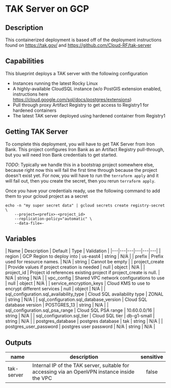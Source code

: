 # TAK Server on GCP

## Description

This containerized deployment is based off of the deployment instructions found on https://tak.gov/ and https://github.com/Cloud-RF/tak-server

## Capabilities

This blueprint deploys a TAK server with the following configuration

* Instances running the latest Rocky Linux
* A highly-available CloudSQL instance (w/o PostGIS extension enabled, instructions here https://cloud.google.com/sql/docs/postgres/extensions)
* Pull through proxy Artifact Registry to get access to Registry1 for hardened containers
* The latest TAK server deployed using hardened container from Registry1

## Getting TAK Server

To complete this deployment, you will have to get TAK Server from Iron Bank. This project configures Iron Bank as an Artifact Registry pull-through, but you will need Iron Bank credentials to get started.

 *TODO*: Typically we handle this in a bootstrap project somewhere else, because right now this will fail the first time through because the project doesn't exist yet. For now, you will have to run the `terraform apply` and it will fail out, then you create the secret, then you rerun `terraform apply`.

Once you have your credentials ready, use the following command to add them to your gcloud project as a secret
```
echo -n "my super secret data" | gcloud secrets create registry-secret \
    --project=<prefix>-<project_id>
    --replication-policy="automatic" \
    --data-file=-
```

## Variables

| Name | Description | Default | Type | Validation |
|---|---|---|---|---|---|
| region | GCP Region to deploy into | us-east4 | string | N/A |
| prefix | Prefix used for resource names. | N/A | string | Cannot be empty |
| project_create | Provide values if project creation is needed | null | object | N/A |
| project_id | Project id references existing project if project_create is null. | N/A | string | N/A |
| vpc_config | Shared VPC network configurations to use | null | object | N/A |
| service_encryption_keys | Cloud KMS to use to encrypt different services | null | object | N/A |
| sql_configuration.sql_availability_type | Cloud SQL availability type | ZONAL | string | N/A |
| sql_configuration.sql_database_version | Cloud SQL database version | POSTGRES_13 | string | N/A |
| sql_configuration.sql_psa_range | Cloud SQL PSA range | 10.60.0.0/16 | string | N/A |
| sql_configuration.sql_tier | Cloud SQL tier | db-g1-small | string | N/A |
| postgres_database | postgres database | tak | string | N/A |
| postgres_user_password | postgres user password | N/A | string | N/A |

## Outputs

| name | description | sensitive |
|---|---|:---:|
| tak-server | Internal IP of the TAK server, suitable for accessing via an OpenVPN instance inside the VPC |  false |